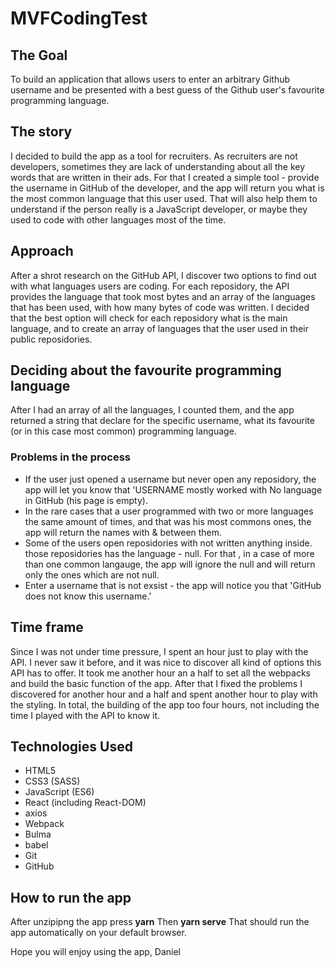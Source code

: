 # MVFCodingTest

## The Goal

To build an application that allows users to enter an arbitrary Github username and be presented with a best guess of the Github user's favourite programming language.

## The story

I decided to build the app as a tool for recruiters. As recruiters are not developers, sometimes they are lack of understanding about all the key words that are written in their ads. For that I created a simple tool - provide the username in GitHub of the developer, and the app will return you what is the most common language that this user used. That will also help them to understand if the person really is a JavaScript developer, or maybe they used to code with other languages most of the time.

## Approach

After a shrot research on the GitHub API, I discover two options to find out with what languages users are coding. For each reposidory, the API provides the language that took most bytes and an array of the languages that has been used, with how many bytes of code was written.
I decided that the best option will check for each reposidory what is the main language, and to create an array of languages that the user used in their public reposidories.

## Deciding about the favourite programming language

After I had an array of all the languages, I counted them, and the app returned a string that declare for the specific username, what its favourite (or in this case most common) programming language. 

### Problems in the process
  * If the user just opened a username but never open any reposidory, the app will let you know that 'USERNAME mostly worked with No language in GitHub (his page is empty).
  * In the rare cases that a user programmed with two or more languages the same amount of times, and that was his most commons ones, the app will return the names with & between them.
  * Some of the users open reposidories with not written anything inside. those reposidories has the language - null. For that , in a case of more than one common langauge, the app will ignore the null and will return only the ones which are not null.
  * Enter a username that is not exsist - the app will notice you that 'GitHub does not know this username.'
 
## Time frame
Since I was not under time pressure, I spent an hour just to play with the API. I never saw it before, and it was nice to discover all kind of options this API has to offer. 
It took me another hour an a half to set all the webpacks and build the basic function of the app.
After that I fixed the problems I discovered for another hour and a half and spent another hour to play with the styling.
In total, the building of the app too four hours, not including the time I played with the API to know it.

## Technologies Used
 * HTML5
 * CSS3 (SASS)
 * JavaScript (ES6)
 * React (including React-DOM)
 * axios
 * Webpack
 * Bulma
 * babel
 * Git
 * GitHub
 
## How to run the app
After unzipipng the app press **yarn**
Then **yarn serve**
That should run the app automatically on your default browser.

Hope you will enjoy using the app,
Daniel

 
